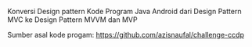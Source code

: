 Konversi Design pattern Kode Program Java Android dari Design Pattern MVC ke Design Pattern MVVM dan MVP

Sumber asal kode progam: https://github.com/azisnaufal/challenge-ccdp
